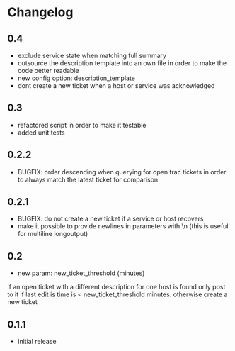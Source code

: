 Changelog
=========

## 0.4
 * exclude service state when matching full summary
 * outsource the description template into an own file in order to make the code better readable
  * new config option: description_template
 * dont create a new ticket when a host or service was acknowledged

## 0.3
  * refactored script in order to make it testable
  * added unit tests

## 0.2.2
  * BUGFIX: order descending when querying for open trac tickets in order to always match the latest ticket for comparison

## 0.2.1
  * BUGFIX: do not create a new ticket if a service or host recovers
  * make it possible to provide newlines in parameters with \n (this is useful for multiline longoutput)

## 0.2
 * new param: new_ticket_threshold (minutes)

  if an open ticket with a different description for one host is found
  only post to it if last edit is time is < new_ticket_threshold minutes.
  otherwise create a new ticket

## 0.1.1

  * initial release
